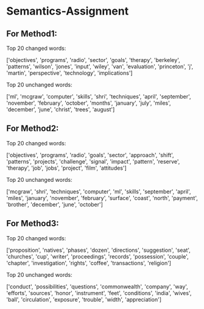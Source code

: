# Semantics-Assignment

## For Method1:

Top 20 changed words:

['objectives', 'programs', 'radio', 'sector', 'goals', 'therapy', 'berkeley', 'patterns', 'wilson', 'jones', 'input', 'wiley', 'van', 'evaluation', 'princeton', 'j', 'martin', 'perspective', 'technology', 'implications']

Top 20 unchanged words:

['ml', 'mcgraw', 'computer', 'skills', 'shri', 'techniques', 'april', 'september', 'november', 'february', 'october', 'months', 'january', 'july', 'miles', 'december', 'june', 'christ', 'trees', 'august']

## For Method2:

Top 20 changed words:

['objectives', 'programs', 'radio', 'goals', 'sector', 'approach', 'shift', 'patterns', 'projects', 'challenge', 'signal', 'impact', 'pattern', 'reserve', 'therapy', 'job', 'jobs', 'project', 'film', 'attitudes']

Top 20 unchanged words:

['mcgraw', 'shri', 'techniques', 'computer', 'ml', 'skills', 'september', 'april', 'miles', 'january', 'november', 'february', 'surface', 'coast', 'north', 'payment', 'brother', 'december', 'june', 'october']

## For Method3:

Top 20 changed words:

['proposition', 'natives', 'phases', 'dozen', 'directions', 'suggestion', 'seat', 'churches', 'cup', 'writer', 'proceedings', 'records', 'possession', 'couple', 'chapter', 'investigation', 'rights', 'coffee', 'transactions', 'religion']

Top 20 unchanged words:

['conduct', 'possibilities', 'questions', 'commonwealth', 'company', 'way', 'efforts', 'sources', 'honor', 'instrument', 'feet', 'conditions', 'india', 'wives', 'ball', 'circulation', 'exposure', 'trouble', 'width', 'appreciation']

